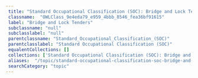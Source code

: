 ```yaml
--- 
 title: "Standard Occupational Classification (SOC): Bridge and Lock Tenders" 
 classname:  "OWLClass_9e4eda79_e959_4bbb_8546_fea36bf91615" 
 label: "Bridge and Lock Tenders" 
 subclassname: "null" 
 subclasslabel: "null" 
 parentclassname: "Standard_Occupational_Classification_(SOC)" 
 parentclasslabel: "Standard Occupational Classification (SOC)" 
 equalentCollections: [] 
 collections: ['Standard Occupational Classification (SOC): Bridge and Lock Tenders']
 aliases:  "/topic/standard-occupational-classification-soc-bridge-and-lock-tenders"  
 searchCategory: "topic" 
---
```

